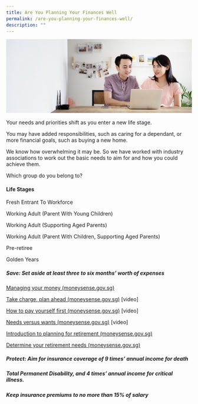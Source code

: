 ```yaml
---
title: Are You Planning Your Finances Well
permalink: /are-you-planning-your-finances-well/
description: ""
---
```

![Are Your Planning Your Finances](/images/Are%20You%20Planning%20Your%20Finances/planning%20your%20finances.jfif)

Your needs and priorities shift as you enter a new life stage. 

You may have added responsibilities, such as caring for a dependant, or more financial goals, such as buying a new home. 

We know how overwhelming it may be. So we have worked with industry associations to work out the basic needs to aim for and how you could achieve them. 

Which group do you belong to?

#### Life Stages

Fresh Entrant To Workforce

Working Adult (Parent With Young Children)

Working Adult (Supporting Aged Parents)

Working Adult (Parent With Children, Supporting Aged Parents)

Pre-retiree

Golden Years

#####  Save: Set aside at least three to six months’ worth of expenses

[​Managing your money (moneysense.gov.sg)](https://www.moneysense.gov.sg/articles/2018/11/managing-your-money)

[Take charge, plan ahead (moneysense.gov.sg)](https://www.moneysense.gov.sg/articles/2014/8/take-charge-plan-ahead) \[video\]

[How to pay yourself first (moneysense.gov.sg)](https://www.moneysense.gov.sg/articles/2013/10/how-to-pay-yourself-first) \[video\]

[Needs versus wants (moneysense.gov.sg)](https://www.moneysense.gov.sg/articles/2013/10/needs-versus-wants) \[video\]

[Introduction to planning for retirement (moneysense.gov.sg)](https://www.moneysense.gov.sg/articles/2018/10/introduction-to-retirement-planning)

[Determine your retirement needs (moneysense.gov.sg)](https://www.moneysense.gov.sg/articles/2018/10/determine-your-retirement-needs)


##### Protect: Aim for insurance coverage of 9 times’ annual income for death

##### Total Permanent Disability, and 4 times’ annual income for critical illness. 


##### Keep insurance premiums to no more than 15% of salary